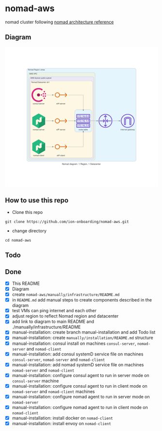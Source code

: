 # nomad-aws
nomad cluster following [nomad architecture reference](https://learn.hashicorp.com/tutorials/nomad/production-reference-architecture-vm-with-consul?in=nomad/enterprise)

## Diagram
![](./diagram/nomad-aws-diagram.png)

## How to use this repo
- Clone this repo
```
git clone https://github.com/ion-onboarding/nomad-aws.git
```

- change directory
```
cd nomad-aws
```

## Todo


## Done
- [x] This README
- [x] Diagram
- [x] create `nomad-aws/manually/infrastructure/README.md`
- [x] in `README.md` add manual steps to create components described in the diagram
- [x] test VMs can ping internet and each other
- [x] adjust region to reflect Nomad region and datacenter
- [x] add link to diagram to main README and ./manually/infrastructure/README
- [x] manual-installation: create branch manual-installation and add Todo list
- [x] manual-installation: create `manually/installation/README.md` structure
- [x] manual-installation: consul install on machines `consul-server`, `nomad-server` and `nomad-client`
- [x] manual-installation: add consul systemD service file on machines `consul-server`, `nomad-server` and `nomad-client`
- [x] manual-installation: add nomad systemD service file on machines `nomad-server` and `nomad-client`
- [x] manual-installation: configure consul agent to run in server mode on `consul-server` machine
- [x] manual-installation: configure consul agent to run in client mode on `nomad-server` and `nomad-client` machines
- [x] manual-installation: configure nomad agent to run in server mode on `nomad-server`
- [x] manual-installation: configure nomad agent to run in client mode on `nomad-client`
- [x] manual-installation: install docker on `nomad-client`
- [x] manual-installation: install envoy on `nomad-client`
